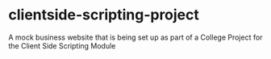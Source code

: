 # clientside-scripting-project
A mock business website that is being set up as part of a College Project for the Client Side Scripting Module
